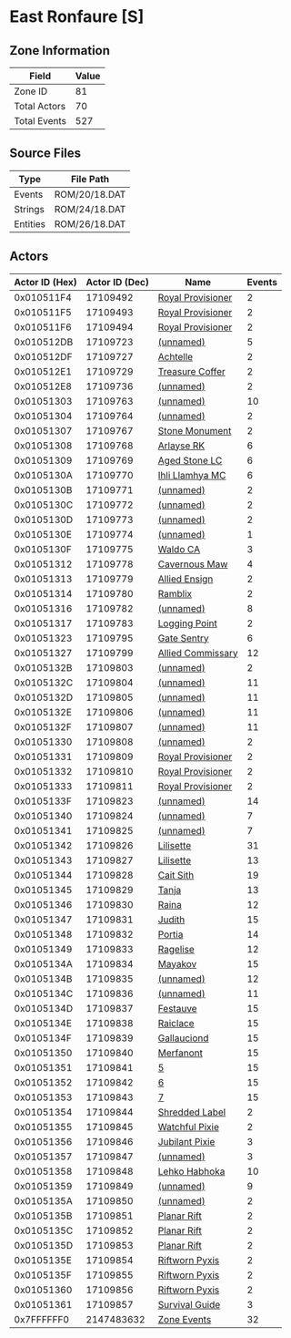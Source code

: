 # East Ronfaure [S]

## Zone Information

| Field        |   Value |
|--------------|---------|
| Zone ID      |      81 |
| Total Actors |      70 |
| Total Events |     527 |

## Source Files

| Type     | File Path     |
|----------|---------------|
| Events   | ROM/20/18.DAT |
| Strings  | ROM/24/18.DAT |
| Entities | ROM/26/18.DAT |

## Actors

| Actor ID (Hex)   |   Actor ID (Dec) | Name                                                         |   Events |
|------------------|------------------|--------------------------------------------------------------|----------|
| 0x010511F4       |         17109492 | [Royal Provisioner](./17109492%20-%20Royal%20Provisioner.md) |        2 |
| 0x010511F5       |         17109493 | [Royal Provisioner](./17109493%20-%20Royal%20Provisioner.md) |        2 |
| 0x010511F6       |         17109494 | [Royal Provisioner](./17109494%20-%20Royal%20Provisioner.md) |        2 |
| 0x010512DB       |         17109723 | [(unnamed)](./17109723.md)                                   |        5 |
| 0x010512DF       |         17109727 | [Achtelle](./17109727%20-%20Achtelle.md)                     |        2 |
| 0x010512E1       |         17109729 | [Treasure Coffer](./17109729%20-%20Treasure%20Coffer.md)     |        2 |
| 0x010512E8       |         17109736 | [(unnamed)](./17109736.md)                                   |        2 |
| 0x01051303       |         17109763 | [(unnamed)](./17109763.md)                                   |       10 |
| 0x01051304       |         17109764 | [(unnamed)](./17109764.md)                                   |        2 |
| 0x01051307       |         17109767 | [Stone Monument](./17109767%20-%20Stone%20Monument.md)       |        2 |
| 0x01051308       |         17109768 | [Arlayse RK](./17109768%20-%20Arlayse%20RK.md)               |        6 |
| 0x01051309       |         17109769 | [Aged Stone LC](./17109769%20-%20Aged%20Stone%20LC.md)       |        6 |
| 0x0105130A       |         17109770 | [Ihli Llamhya MC](./17109770%20-%20Ihli%20Llamhya%20MC.md)   |        6 |
| 0x0105130B       |         17109771 | [(unnamed)](./17109771.md)                                   |        2 |
| 0x0105130C       |         17109772 | [(unnamed)](./17109772.md)                                   |        2 |
| 0x0105130D       |         17109773 | [(unnamed)](./17109773.md)                                   |        2 |
| 0x0105130E       |         17109774 | [(unnamed)](./17109774.md)                                   |        1 |
| 0x0105130F       |         17109775 | [Waldo CA](./17109775%20-%20Waldo%20CA.md)                   |        3 |
| 0x01051312       |         17109778 | [Cavernous Maw](./17109778%20-%20Cavernous%20Maw.md)         |        4 |
| 0x01051313       |         17109779 | [Allied Ensign](./17109779%20-%20Allied%20Ensign.md)         |        2 |
| 0x01051314       |         17109780 | [Ramblix](./17109780%20-%20Ramblix.md)                       |        2 |
| 0x01051316       |         17109782 | [(unnamed)](./17109782.md)                                   |        8 |
| 0x01051317       |         17109783 | [Logging Point](./17109783%20-%20Logging%20Point.md)         |        2 |
| 0x01051323       |         17109795 | [Gate Sentry](./17109795%20-%20Gate%20Sentry.md)             |        6 |
| 0x01051327       |         17109799 | [Allied Commissary](./17109799%20-%20Allied%20Commissary.md) |       12 |
| 0x0105132B       |         17109803 | [(unnamed)](./17109803.md)                                   |        2 |
| 0x0105132C       |         17109804 | [(unnamed)](./17109804.md)                                   |       11 |
| 0x0105132D       |         17109805 | [(unnamed)](./17109805.md)                                   |       11 |
| 0x0105132E       |         17109806 | [(unnamed)](./17109806.md)                                   |       11 |
| 0x0105132F       |         17109807 | [(unnamed)](./17109807.md)                                   |       11 |
| 0x01051330       |         17109808 | [(unnamed)](./17109808.md)                                   |        2 |
| 0x01051331       |         17109809 | [Royal Provisioner](./17109809%20-%20Royal%20Provisioner.md) |        2 |
| 0x01051332       |         17109810 | [Royal Provisioner](./17109810%20-%20Royal%20Provisioner.md) |        2 |
| 0x01051333       |         17109811 | [Royal Provisioner](./17109811%20-%20Royal%20Provisioner.md) |        2 |
| 0x0105133F       |         17109823 | [(unnamed)](./17109823.md)                                   |       14 |
| 0x01051340       |         17109824 | [(unnamed)](./17109824.md)                                   |        7 |
| 0x01051341       |         17109825 | [(unnamed)](./17109825.md)                                   |        7 |
| 0x01051342       |         17109826 | [Lilisette](./17109826%20-%20Lilisette.md)                   |       31 |
| 0x01051343       |         17109827 | [Lilisette](./17109827%20-%20Lilisette.md)                   |       13 |
| 0x01051344       |         17109828 | [Cait Sith](./17109828%20-%20Cait%20Sith.md)                 |       19 |
| 0x01051345       |         17109829 | [Tanja](./17109829%20-%20Tanja.md)                           |       13 |
| 0x01051346       |         17109830 | [Raina](./17109830%20-%20Raina.md)                           |       12 |
| 0x01051347       |         17109831 | [Judith](./17109831%20-%20Judith.md)                         |       15 |
| 0x01051348       |         17109832 | [Portia](./17109832%20-%20Portia.md)                         |       14 |
| 0x01051349       |         17109833 | [Ragelise](./17109833%20-%20Ragelise.md)                     |       12 |
| 0x0105134A       |         17109834 | [Mayakov](./17109834%20-%20Mayakov.md)                       |       15 |
| 0x0105134B       |         17109835 | [(unnamed)](./17109835.md)                                   |       12 |
| 0x0105134C       |         17109836 | [(unnamed)](./17109836.md)                                   |       11 |
| 0x0105134D       |         17109837 | [Festauve](./17109837%20-%20Festauve.md)                     |       15 |
| 0x0105134E       |         17109838 | [Raiclace](./17109838%20-%20Raiclace.md)                     |       15 |
| 0x0105134F       |         17109839 | [Gallauciond](./17109839%20-%20Gallauciond.md)               |       15 |
| 0x01051350       |         17109840 | [Merfanont](./17109840%20-%20Merfanont.md)                   |       15 |
| 0x01051351       |         17109841 | [5](./17109841%20-%205.md)                                   |       15 |
| 0x01051352       |         17109842 | [6](./17109842%20-%206.md)                                   |       15 |
| 0x01051353       |         17109843 | [7](./17109843%20-%207.md)                                   |       15 |
| 0x01051354       |         17109844 | [Shredded Label](./17109844%20-%20Shredded%20Label.md)       |        2 |
| 0x01051355       |         17109845 | [Watchful Pixie](./17109845%20-%20Watchful%20Pixie.md)       |        2 |
| 0x01051356       |         17109846 | [Jubilant Pixie](./17109846%20-%20Jubilant%20Pixie.md)       |        3 |
| 0x01051357       |         17109847 | [(unnamed)](./17109847.md)                                   |        3 |
| 0x01051358       |         17109848 | [Lehko Habhoka](./17109848%20-%20Lehko%20Habhoka.md)         |       10 |
| 0x01051359       |         17109849 | [(unnamed)](./17109849.md)                                   |        9 |
| 0x0105135A       |         17109850 | [(unnamed)](./17109850.md)                                   |        2 |
| 0x0105135B       |         17109851 | [Planar Rift](./17109851%20-%20Planar%20Rift.md)             |        2 |
| 0x0105135C       |         17109852 | [Planar Rift](./17109852%20-%20Planar%20Rift.md)             |        2 |
| 0x0105135D       |         17109853 | [Planar Rift](./17109853%20-%20Planar%20Rift.md)             |        2 |
| 0x0105135E       |         17109854 | [Riftworn Pyxis](./17109854%20-%20Riftworn%20Pyxis.md)       |        2 |
| 0x0105135F       |         17109855 | [Riftworn Pyxis](./17109855%20-%20Riftworn%20Pyxis.md)       |        2 |
| 0x01051360       |         17109856 | [Riftworn Pyxis](./17109856%20-%20Riftworn%20Pyxis.md)       |        2 |
| 0x01051361       |         17109857 | [Survival Guide](./17109857%20-%20Survival%20Guide.md)       |        3 |
| 0x7FFFFFF0       |       2147483632 | [Zone Events](./Zone%20Events.md)                            |       32 |